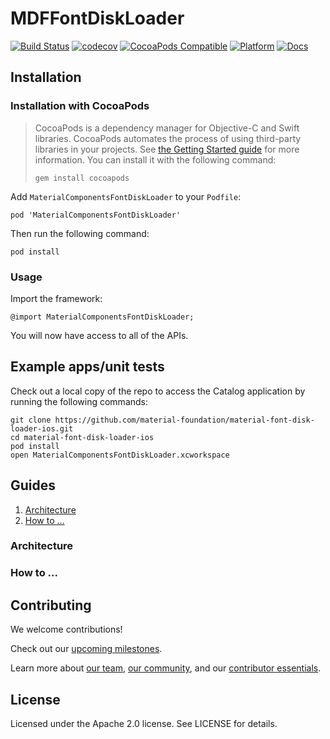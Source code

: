 # MDFFontDiskLoader

[![Build Status](https://travis-ci.org/material-foundation/material-font-disk-loader-ios.svg?branch=develop)](https://travis-ci.org/material-foundation/material-font-disk-loader-ios)
[![codecov](https://codecov.io/gh/material-foundation/material-font-disk-loader-ios/branch/develop/graph/badge.svg)](https://codecov.io/gh/material-foundation/material-font-disk-loader-ios)
[![CocoaPods Compatible](https://img.shields.io/cocoapods/v/MaterialComponentsFontDiskLoader.svg)](https://cocoapods.org/pods/MaterialComponentsFontDiskLoader)
[![Platform](https://img.shields.io/cocoapods/p/MaterialComponentsFontDiskLoader.svg)](http://cocoadocs.org/docsets/MaterialComponentsFontDiskLoader)
[![Docs](https://img.shields.io/cocoapods/metrics/doc-percent/MaterialComponentsFontDiskLoader.svg)](http://cocoadocs.org/docsets/MaterialComponentsFontDiskLoader)

## Installation

### Installation with CocoaPods

> CocoaPods is a dependency manager for Objective-C and Swift libraries. CocoaPods automates the
> process of using third-party libraries in your projects. See
> [the Getting Started guide](https://guides.cocoapods.org/using/getting-started.html) for more
> information. You can install it with the following command:
>
>     gem install cocoapods

Add `MaterialComponentsFontDiskLoader` to your `Podfile`:

    pod 'MaterialComponentsFontDiskLoader'

Then run the following command:

    pod install

### Usage

Import the framework:

    @import MaterialComponentsFontDiskLoader;

You will now have access to all of the APIs.

## Example apps/unit tests

Check out a local copy of the repo to access the Catalog application by running the following
commands:

    git clone https://github.com/material-foundation/material-font-disk-loader-ios.git
    cd material-font-disk-loader-ios
    pod install
    open MaterialComponentsFontDiskLoader.xcworkspace

## Guides

1. [Architecture](#architecture)
2. [How to ...](#how-to-...)

### Architecture

### How to ...

## Contributing

We welcome contributions!

Check out our [upcoming milestones](https://github.com/material-foundation/material-font-disk-loader-ios/milestones).

Learn more about [our team](https://material-Components.github.io/material-Components/team/),
[our community](https://material-Components.github.io/material-Components/team/community/), and
our [contributor essentials](https://material-Components.github.io/material-Components/team/essentials/).

## License

Licensed under the Apache 2.0 license. See LICENSE for details.
